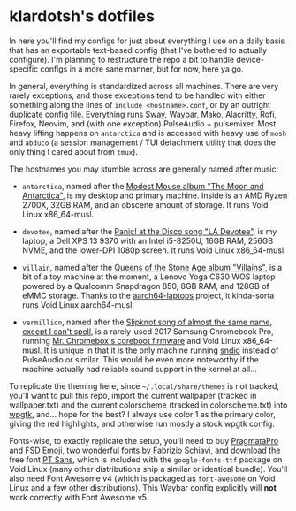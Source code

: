 # klardotsh's dotfiles

In here you'll find my configs for just about everything I use on a daily basis
that has an exportable text-based config (that I've bothered to actually
configure). I'm planning to restructure the repo a bit to handle device-specific
configs in a more sane manner, but for now, here ya go.

In general, everything is standardized across all machines. There are very
rarely exceptions, and those exceptions tend to be handled with either something
along the lines of `include <hostname>.conf`, or by an outright duplicate config
file. Everything runs Sway, Waybar, Mako, Alacritty, Rofi, Firefox, Neovim, and
(with one exception) PulseAudio + pulsemixer. Most heavy lifting happens on
`antarctica` and is accessed with heavy use of `mosh` and `abduco` (a session
management / TUI detachment utility that does the only thing I cared about from
`tmux`).

The hostnames you may stumble across are generally named after music:

- `antarctica`, named after the [Modest Mouse album "The Moon and
  Antarctica"](https://en.wikipedia.org/wiki/The_Moon_%26_Antarctica), is my
  desktop and primary machine. Inside is an AMD Ryzen 2700X, 32GB RAM, and an
  obscene amount of storage. It runs Void Linux x86\_64-musl.

- `devotee`, named after the [Panic! at the Disco song "LA
  Devotee"](https://en.wikipedia.org/wiki/LA_Devotee), is my laptop, a Dell XPS
  13 9370 with an Intel i5-8250U, 16GB RAM, 256GB NVME, and the lower-DPI 1080p
  screen. It runs Void Linux x86\_64-musl.

- `villain`, named after the [Queens of the Stone Age album
  "Villains"](https://en.wikipedia.org/wiki/Villains_(Queens_of_the_Stone_Age_album)),
  is a bit of a toy machine at the moment, a Lenovo Yoga C630 WOS laptop powered
  by a Qualcomm Snapdragon 850, 8GB RAM, and 128GB of eMMC storage. Thanks to
  the [aarch64-laptops](https://github.com/aarch64-laptops/build) project, it
  kinda-sorta runs Void Linux aarch64-musl.

- `vermillion`, named after the [Slipknot song of almost the same name, except I
  can't spell](https://en.wikipedia.org/wiki/Vermilion_(song)), is a rarely-used
  2017 Samsung Chromebook Pro, running [Mr. Chromebox's coreboot
  firmware](https://mrchromebox.tech/) and Void Linux x86\_64-musl. It is unique
  in that it is the only machine running
  [sndio](https://en.wikipedia.org/wiki/Sndio) instead of PulseAudio or similar.
  This would be even more noteworthy if the machine actually had reliable sound
  support in the kernel at all...

To replicate the theming here, since `~/.local/share/themes` is not tracked,
you'll want to pull this repo, import the current wallpaper (tracked in
wallpaper.txt) and the current colorscheme (tracked in colorscheme.txt) into
[wpgtk](https://github.com/deviantfero/wpgtk), and... hope for the best? I
always use color 1 as the primary color, giving the red highlights, and
otherwise run mostly a stock wpgtk config.

Fonts-wise, to exactly replicate the setup, you'll need to buy
[PragmataPro](https://fsd.it/shop/fonts/pragmatapro/) and [FSD
Emoji](https://fsd.it/shop/fonts/fsd-emoji/), two wonderful fonts by Fabrizio
Schiavi, and download the free font [PT
Sans](https://company.paratype.com/pt-sans-pt-serif), which is included with the
`google-fonts-ttf` package on Void Linux (many other distributions ship a
similar or identical bundle). You'll also need Font Awesome v4 (which is
packaged as `font-awesome` on Void Linux and a few other distributions). This
Waybar config explicitly will **not** work correctly with Font Awesome v5.
